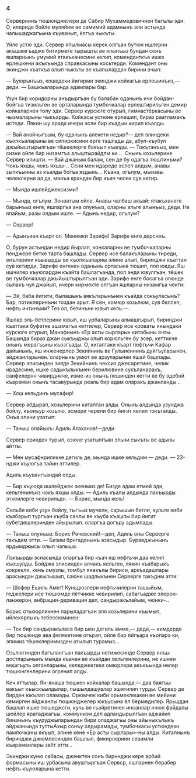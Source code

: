 ### 4

Сервернинъ тюшюнджелери де Сабир Мухаммедовичнен багълы эди.
О, илериде бойле муляйим ве самимий адамнынъ эли астында чалышаджагъына къуванып, ёлгъа чыкъты.

Уйле устю эди.
Сервер япылмасы керек олгъан бутюн ишлерни акъшамгъадже битирмеге тырышты ве ялынъыз бундан сонъ яшларнынъ умумий ятакъханесине келип, коменданткъа ишке ерлешкени акъкъында справкасыны косьтерди.
Комендант оны экинджи къаткъа алып чыкъты ве къапылардан бирини ачып:

— Буюрынъыз, кошедеки йигирми экинджи койкагъа ерлешинъиз,— деди.
— Башкъаларында адамлары бар.

Узун бир коридорны анъдыргъан бу балабан оданынъ ичи бойдан-бойгъа тизильген ве орталарында тумбочкалар ерлештирильген демир койкаларнен толу эди.
Сервер курсюге отурып, гимнастёркасыны ве чызмаларыны чыкъарды.
Койкасы устюне ерлешип, бираз раатламакъ истеди.
Лякин шу арада ичери эсли бир къадын кирип къалды.

— Вай анайчыгъым, бу оданынъ алекети недир?— деп элиндеки къопкъаларыны ве сипиркисини ерге ташлады да, абул-къубул джыйыштырылгъан тёшеклерге бакъып къалды.
— Токътанъыз, мен сизни ойле бир низамгъа алыштырайдлм ки...
 Онынъ козьлерине Сервер илишти.
— Вай джаным балам, сен де бу одагъа тюштинъми?
Чокъ яхшы, чокъ яхшы-..
Сени мен идареде эслеп алдым, анавы зыпкъынны аз къалды богъа яздынъ...
Къана, огълум, мынавы челеклерни ал да, манъа крандан бир къач челек сув кетир.

— Мында ишлейджексизми?

— Мында, огълум.
Зенаатым ойле.
Анавы чалбаш акъай: ятакъханеге барынъыз енге, яшларгъа ана олунъыз, оларны эльге алынъыз, деди.
Не япайым, разы олдым иште.
— Адынъ недир, огълум?

— Сервер!

— Адынъиен къарт ол.
Менимки Зарифе!
Зарифе енге дерсннъ.

О, бурун астындан недир йырлап, конкаларны ве тумбочкаларны пенджере бетке тарта башлады.
Сервер исе балакъларыны тиреди, енълерини къывырды ве къопкъалариы элине алып, биринджи къаттан сув кетирди, Зарифе енгенен оданынъ ортасына тюшип, пол ювды.
Яш ишчилер къуюлардан къайта башлагъанда, пол энди ювулгъан, тёшек ве тумбочкалар джыйыштырылгъан эди.
Зарифе енге босагъа огюнде сылакъ чул джайып, ичери кирмекте олгъан яшларны низамгъа чекти:

— Эй, баба йигити, былашыкъ аякъларынънен къайда сокъуласынъ?
Бар, потиклеринъни тоздан арыт.
Я сен, комюр козьлюм, сув беллеп, нефть ичтинъми?
Тез ол, бетинъни ювып кель.—.

Яшлар эль-бетлерини ювып, иш урбаларыны алмашгырып, биринджи къаттаки буфетке ашамагъа кеттилер, Сервер исе кроваты янындаки курсюге отурып, Манафнынъ «Ер асты сырлары» китабыны ачты.
Башында бираз джан сыкъыджы олып корюльген бу эсер, кеттикче онынъ мерагъыны къозгъады.
О, китаптаки къарт пефтьчи Кафар дайынынъ, яш инженерлер Зекийнинъ ве Гулыиеннинъ дуйгъуларынен, эйджаиларынен.
оларнынъ умют ве арзуларынеи яшай башлады.
Сервер эписинден зияде Зекийнинъ чексиз джесаретиие, челик ирадесине, ишке садыкълыкънен берилювине сукъланаракъ, саифелернн чивирдикче, изме-из онынъ пешинден кетти ве бу эдебнй къараман онынъ тасавурында реаль бир адам оларакъ джанланды...

— Хош кельдинъ мусафир!

Сервер абдырап, козьлерини китаптан алды.
Онынъ алдында узунджа бойлу, къонъур козьлю, эсмери черели бир йигит келип токъталды.
Онъа элини узатып:

— Таныш олайыкъ: Адиль Атаханов!—деди.

Сервер еринден турып, озюне узатылгъан эльни сыкъты ве адыны айтты.

— Мен мусафнриликке дегиль де, мында ишке кельдим.— деди.
— 23-нджи къуюгъа тайин эттилер.

Адиль къувангъандай олды.

— Бир къуюда ишлейджек экенмиз де!
Бизде адам етмей эди, кельгенинъиз чокъ яхшы олды.
— Адиль къалы алдында лакъырды эткеилерге чевирильдн.
— Борис, мында кель!

Сельби киби узун бойлу, тыгъыз мучелн, сарышын бетли, культе киби къабарып тургъан къуба сачлы ве хъуба къашлы бир йигит субетдешлеринден айырылып.
оларгъа догъру адымлады.

— Таныш олунъыз: Борис Речевский!—деп, Адиль оны Серверге такъдим этти.
— Бизим брнгаданынъ азасыдыр.
Буравджынынъ ярдымджысы олып чалыша.

Лакъырды эснасында оларгъа бир къач яш нефтьчи даа келнп къошулды.
Бойджа эписинден алчакъ кельген, лякин къабарыкъ кокрекли, кенъ омузлы, томбул янакълы бириси, аркъадашлары арасындан джылышып, озюни шадлыкънен Серверге такъднм этти:

— Шофер Ешиль Амет!
Куньдюзлери нефтьчилерни ташыйым, геджелери исе тюшюмде лётчикке чевирилип, сабагъадже элерон-ланжерон, внбрация-деривация деп, сандыракълайым, чюнки-..

Борис отькюрликнен парыладагъан эля козьлерини къымып, ийлекярлыкъ тебессюминен:

— Тек бир сандыракъласа бир шен дегиль амма,— деди,— кимдерде бир тюшюнде ава фелякетине огърап, ойле бир яйгъара къопара ки, эпимиз тёшеклеримизден атылып турамыз...

Озьлюгинден багълангъан лакъырды нетижесинде Сервер янъы достларынынъ мында къачан ве къайдан хельгенлерини, не ишнен мешгъуль олганларыны, келеджектеки омюрлери акъкъында нелер тюшюнгенлерини огренип алды.

Кеч яттылар.
Ян-янаша тюшкен койкалар башында;— даа баягъы вакъыт къыскъылдылар, пышылдашувлар эшитилип турды.
Сервер де бирден юкълап оламады.
Орюмчек киби орьмеклешкен ве мийини кемирген эйджанлы тюшюнджелер юкъусына ёл бермедилер.
Ярьшдан башлап ишке тюшеджсги, кучь ве гьайретинен инсанлар нчюн файдалы шейлер яратаджагъы, коммунизм деп адландырылгъан аджайип бинанынъ къуруджыларындан бири оладжагъы оны айыныкълыкъ эйджаныида туттыАхыр сонъу олдырамады, тумбочкасы устюндекн лампочканы якъып, элине кене «Ер асты сырлары»-ны алды.
Китапнынъ биринджи джюмлесинден башлып, фикирлериии севимли къараманлары забт этти...

Экинджи куню сабасы, дженктен сонъ бирннджи кере арбий формасыны иш урбасына авуштыргъан Сервср, яшларнен берабер нефть къуюларына кетти.
